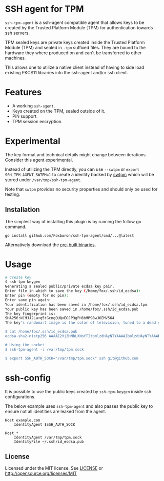 SSH agent for TPM
=================

`ssh-tpm-agent` is a ssh-agent compatible agent that allows keys to be created
by the Trusted Platform Module (TPM) for authentication towards ssh servers.

TPM sealed keys are private keys created inside the Trusted Platform Module
(TPM) and sealed in `.tpm` suffixed files. They are bound to the hardware they
where produced on and can't be transferred to other machines.

This allows one to utilize a native client instead of having to side load
existing PKCS11 libraries into the ssh-agent and/or ssh client.

# Features

* A working `ssh-agent`.
* Keys created on the TPM, sealed outside of it.
* PIN support.
* TPM session encryption.

# Experimental

The key format and technical details might change between iterations.  Consider
this agent experimental.

Instead of utilizing the TPM directly, you can use `--swtpm` or `export
SSH_TPM_AGENT_SWTPM=1` to create a identity backed by
[swtpm](https://github.com/stefanberger/swtpm) which will be stored under
`/var/tmp/ssh-tpm-agent`.

Note that `swtpm` provides no security properties and should only be used for
testing.

## Installation

The simplest way of installing this plugin is by running the follow go command.

`go install github.com/Foxboron/ssh-tpm-agent/cmd/...@latest`

Alternatively download the [pre-built binaries](https://github.com/foxboron/ssh-tpm-plugin/releases).

# Usage

```bash
# Create key
$ ssh-tpm-keygen
Generating a sealed public/private ecdsa key pair.
Enter file in which to save the key (/home/fox/.ssh/id_ecdsa):
Enter pin (empty for no pin):
Enter same pin again:
Your identification has been saved in /home/fox/.ssh/id_ecdsa.tpm
Your public key has been saved in /home/fox/.ssh/id_ecdsa.pub
The key fingerprint is:
SHA256:NCMJJ2La+q5tGcngQUQvEOJP3gPH8bMP98wJOEMV564
The key's randomart image is the color of television, tuned to a dead channel.

$ cat /home/fox/.ssh/id_ecdsa.pub
ecdsa-sha2-nistp256 AAAAE2VjZHNhLXNoYTItbmlzdHAyNTYAAAAIbmlzdHAyNTYAAABBBOTOsMXyjTc1wiQSKhRiNhKFsHJNLzLk2r4foXPLQYKR0tuXIBMTQuMmc7OiTgNMvIjMrcb9adgGdT3s+GkNi1g=

# Using the socket
$ ssh-tpm-agent -l /var/tmp/tpm.sock

$ export SSH_AUTH_SOCK="/var/tmp/tpm.sock" ssh git@github.com
```

# ssh-config

It is possible to use the public keys created by `ssh-tpm-keygen` inside ssh
configurations.

The below example uses `ssh-tpm-agent` and also passes the public key to ensure
not all identities are leaked from the agent.

```
Host example.com
    IdentityAgent $SSH_AUTH_SOCK

Host *
    IdentityAgent /var/tmp/tpm.sock
    IdentityFile ~/.ssh/id_ecdsa.pub
```

## License

Licensed under the MIT license. See [LICENSE](LICENSE) or http://opensource.org/licenses/MIT
